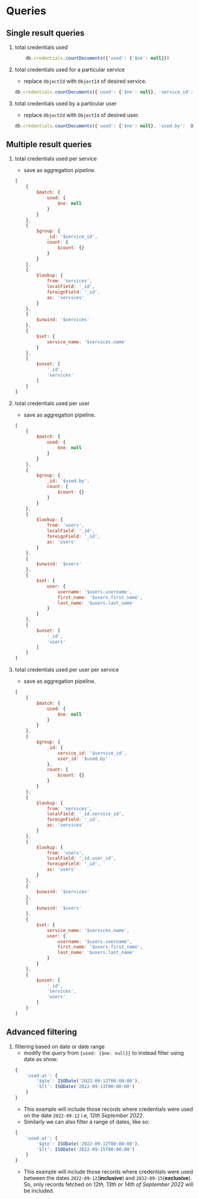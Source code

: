 # Queries

## Single result queries
1. total credentials used
    ```js
        db.credentials.countDocuments({'used': {'$ne': null}})
    ```

2. total credentials used for a particular service
    - replace `ObjectId` with `ObjectId` of desired service.
    ```js
    db.credentials.countDocuments({'used': {'$ne': null}, 'service_id':  ObjectId('631f6487a38643854c67180c')})
    ```

3. total credentials used by a particular user
    - replace `ObjectId` with `ObjectId` of desired user.
    ```js
    db.credentials.countDocuments({'used': {'$ne': null}, 'used.by':  ObjectId('631f636ba38643854c67180b')})
    ```

## Multiple result queries
1. total credentials used per service
    - save as aggregation pipeline.
    ```js
    [
        {
            $match: {
                used: {
                    $ne: null
                }
            }
        },
        {
            $group: {
                _id: '$service_id',
                count: {
                    $count: {}
                }
            }
        },
        {
            $lookup: {
                from: 'services',
                localField: '_id',
                foreignField: '_id',
                as: 'services'
            }
        },
        {
            $unwind: '$services'
        },
        {
            $set: {
                service_name: '$services.name'
            }
        },
        {
            $unset: [
                '_id',
                'services'
            ]
        }
    ]
    ```

2. total credentials used per user
    - save as aggregation pipeline.
    ```js
    [
        {
            $match: {
                used: {
                    $ne: null
                }
            }
        },
        {
            $group: {
                _id: '$used.by',
                count: {
                    $count: {}
                }
            }
        },
        {
            $lookup: {
                from: 'users',
                localField: '_id',
                foreignField: '_id',
                as: 'users'
            }
        },
        {
            $unwind: '$users'
        },
        {
            $set: {
                user: {
                    username: '$users.username',
                    first_name: '$users.first_name',
                    last_name: '$users.last_name'
                }
            }
        },
        {
            $unset: [
                '_id',
                'users'
            ]
        }
    ]
    ```

3. total credentials used per user per service
    - save as aggregation pipeline.
    ```js
    [
        {
            $match: {
                used: {
                    $ne: null
                }
            }
        },
        {
            $group: {
                _id: {
                    service_id: '$service_id',
                    user_id: '$used.by'
                },
                count: {
                    $count: {}
                }
            }
        },
        {
            $lookup: {
                from: 'services',
                localField: '_id.service_id',
                foreignField: '_id',
                as: 'services'
            }
        },
        {
            $lookup: {
                from: 'users',
                localField: '_id.user_id',
                foreignField: '_id',
                as: 'users'
            }
        },
        {
            $unwind: '$services'
        },
        {
            $unwind: '$users'
        },
        {
            $set: {
                service_name: '$services.name',
                user: {
                    username: '$users.username',
                    first_name: '$users.first_name',
                    last_name: '$users.last_name'
                }
            }
        },
        {
            $unset: [
                '_id',
                'services',
                'users'
            ]
        }
    ]
    ```

## Advanced filtering
1. filtering based on date or date range
    - modify the _query_ from `{used: {$ne: null}}` to instead filter using date as show:
    ```js
    {
        'used.at': {
            '$gte': ISODate('2022-09-12T00:00:00'),
            '$lt': ISODate('2022-09-13T00:00:00')
        }
    }
    ```
    - This example will include those records where credentials were used on the date `2022-09-12` i.e, _12th September 2022_.
    - Similarly we can also filter a range of dates, like so:
    ```js
    {
        'used.at': {
            '$gte': ISODate('2022-09-12T00:00:00'),
            '$lt': ISODate('2022-09-15T00:00:00')
        }
    }
    ```
    - This example will include those records where credentials were used between the dates `2022-09-12`(**inclusive**) and `2022-09-15`(**exclusive**). So, only records fetched on _12th, 13th or 14th of September 2022_ will be included.

